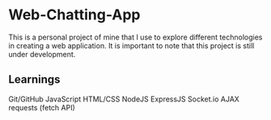 # Web-Chatting-App
This is a personal project of mine that I use to explore different technologies in creating a web application.
It is important to note that this project is still under development.
## Learnings
Git/GitHub
JavaScript
HTML/CSS
NodeJS
ExpressJS
Socket.io
AJAX requests (fetch API)
